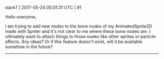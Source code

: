 stark7 | 2017-05-24 05:01:31 UTC | #1

Hello everyone,

I am trying to add new nodes to the bone nodes of my AnimatedSprite2D made with Spriter and it's not clear to me where these bone nodes are. I ultimately want to attach things to those nodes like other sprites or particle effects. Any ideas? Or if this feature doesn't exist, will it be available sometime in the future?

-------------------------

